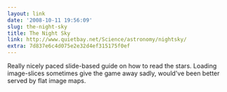 ```yaml
---
layout: link
date: '2008-10-11 19:56:09'
slug: the-night-sky
title: The Night Sky
link: http://www.quietbay.net/Science/astronomy/nightsky/
extra: 7d837e6c4d075e2e32d4ef315175f0ef
---
```


Really nicely paced slide-based guide on how to read the stars. Loading image-slices sometimes give the game away sadly, would've been better served by flat image maps.